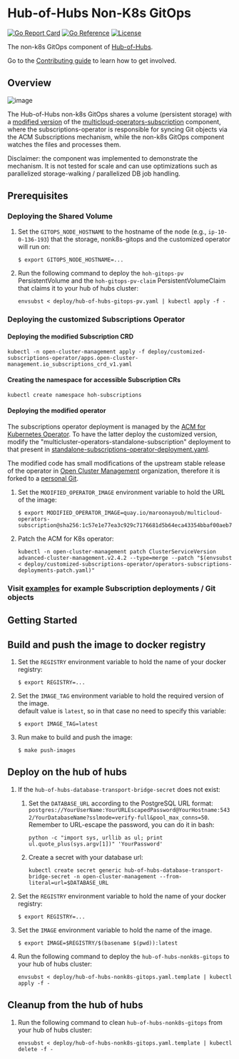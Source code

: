 [comment]: # ( Copyright Contributors to the Open Cluster Management project )

# Hub-of-Hubs Non-K8s GitOps

[![Go Report Card](https://goreportcard.com/badge/github.com/stolostron/hub-of-hubs-nonk8s-gitops)](https://goreportcard.com/report/github.com/stolostron/hub-of-hubs-nonk8s-gitops)
[![Go Reference](https://pkg.go.dev/badge/github.com/stolostron/hub-of-hubs-nonk8s-gitops)](https://pkg.go.dev/github.com/stolostron/hub-of-hubs-nonk8s-gitops)
[![License](https://img.shields.io/github/license/stolostron/hub-of-hubs-nonk8s-gitops)](/LICENSE)

The non-k8s GitOps component of [Hub-of-Hubs](https://github.com/stolostron/hub-of-hubs).

Go to the [Contributing guide](CONTRIBUTING.md) to learn how to get involved.

## Overview
![image](https://user-images.githubusercontent.com/73340153/158602131-29bed67e-8e7c-4bcc-8a8e-b46675472d9e.png)

The Hub-of-Hubs non-k8s GitOps shares a volume (persistent storage) with a 
[modified version](https://github.com/vMaroon/multicloud-operators-subscription) of the 
[multicloud-operators-subscription](https://github.com/open-cluster-management-io/multicloud-operators-subscription) component,
where the subscriptions-operator is responsible for syncing Git objects via the ACM Subscriptions mechanism, 
while the non-k8s GitOps component watches the files and processes them.

Disclaimer: the component was implemented to demonstrate the mechanism. It is not tested for scale and can use 
optimizations such as parallelized storage-walking / parallelized DB job handling.

## Prerequisites
### Deploying the Shared Volume
1. Set the `GITOPS_NODE_HOSTNAME` to the hostname of the node (e.g., `ip-10-0-136-193`) that the storage, nonk8s-gitops and the 
customized operator will run on:
    ```
    $ export GITOPS_NODE_HOSTNAME=...
    ```

2. Run the following command to deploy the `hoh-gitops-pv` PersistentVolume and the `hoh-gitops-pv-claim` PersistentVolumeClaim 
that claims it to your hub of hubs cluster:
    ```
    envsubst < deploy/hub-of-hubs-gitops-pv.yaml | kubectl apply -f -
    ```
    
### Deploying the customized Subscriptions Operator

#### Deploying the modified Subscription CRD
    kubectl -n open-cluster-management apply -f deploy/customized-subscriptions-operator/apps.open-cluster-management.io_subscriptions_crd_v1.yaml

#### Creating the namespace for accessible Subscription CRs
    kubectl create namespace hoh-subscriptions

#### Deploying the modified operator
The subscriptions operator deployment is managed by the [ACM for Kubernetes Operator](https://console-openshift-console.apps.mayoub-hoh2.scale.red-chesterfield.com/k8s/ns/open-cluster-management/operators.coreos.com~v1alpha1~ClusterServiceVersion/advanced-cluster-management.v2.4.2). To have the latter deploy the customized version, modify the "multicluster-operators-standalone-subscription" deployment 
to that present in [standalone-subscriptions-operator-deployment.yaml](deploy/customized-subscriptions-operator/operators-subscriptions-deployments-patch.yaml).

The modified code has small modifications of the upstream stable release of the operator in [Open Cluster Management](https://github.com/open-cluster-management-io) organization,
therefore it is forked to a [personal Git](https://github.com/vMaroon/multicloud-operators-subscription).

1. Set the `MODIFIED_OPERATOR_IMAGE` environment variable to hold the URL of the image:
    ```
    $ export MODIFIED_OPERATOR_IMAGE=quay.io/maroonayoub/multicloud-operators-subscription@sha256:1c57e1e77ea3c929c7176681d5b64eca43354bbaf00aeb7f7ddb01d3c6d15ad0
    ```
1. Patch the ACM for K8s operator:
   ```
   kubectl -n open-cluster-management patch ClusterServiceVersion advanced-cluster-management.v2.4.2 --type=merge --patch "$(envsubst < deploy/customized-subscriptions-operator/operators-subscriptions-deployments-patch.yaml)"
   ```

### Visit [examples](examples) for example Subscription deployments / Git objects

## Getting Started

## Build and push the image to docker registry

1.  Set the `REGISTRY` environment variable to hold the name of your docker registry:
    ```
    $ export REGISTRY=...
    ```

1.  Set the `IMAGE_TAG` environment variable to hold the required version of the image.  
    default value is `latest`, so in that case no need to specify this variable:
    ```
    $ export IMAGE_TAG=latest
    ```

1.  Run make to build and push the image:
    ```
    $ make push-images
    ```

## Deploy on the hub of hubs

1. If the `hub-of-hubs-database-transport-bridge-secret` does not exist:
   1. Set the `DATABASE_URL` according to the PostgreSQL URL format: `postgres://YourUserName:YourURLEscapedPassword@YourHostname:5432/YourDatabaseName?sslmode=verify-full&pool_max_conns=50`.
   Remember to URL-escape the password, you can do it in bash:
      ```
      python -c "import sys, urllib as ul; print ul.quote_plus(sys.argv[1])" 'YourPassword'
      ```

   1. Create a secret with your database url:
       ```
       kubectl create secret generic hub-of-hubs-database-transport-bridge-secret -n open-cluster-management --from-literal=url=$DATABASE_URL
       ```

1.  Set the `REGISTRY` environment variable to hold the name of your docker registry:
    ```
    $ export REGISTRY=...
    ```

1.  Set the `IMAGE` environment variable to hold the name of the image.

    ```
    $ export IMAGE=$REGISTRY/$(basename $(pwd)):latest
    ```

1.  Run the following command to deploy the `hub-of-hubs-nonk8s-gitops` to your hub of hubs cluster:
    ```
    envsubst < deploy/hub-of-hubs-nonk8s-gitops.yaml.template | kubectl apply -f -
    ```

## Cleanup from the hub of hubs

1.  Run the following command to clean `hub-of-hubs-nonk8s-gitops` from your hub of hubs cluster:
    ```
    envsubst < deploy/hub-of-hubs-nonk8s-gitops.yaml.template | kubectl delete -f -
    ```
